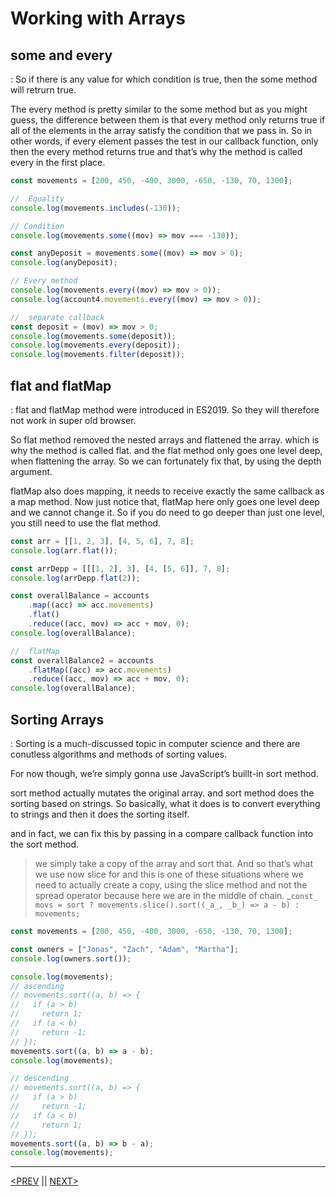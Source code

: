 # Working with Arrays

## some and every

: So if there is any value for which condition is true, then the some method will retrurn true.

The every method is pretty similar to the some method but as you might guess, the difference between them is that every method only returns true if all of the elements in the array satisfy the condition that we pass in. So in other words, if every element passes the test in our callback function, only then the every method returns true and that’s why the method is called every in the first place.

```jsx
const movements = [200, 450, -400, 3000, -650, -130, 70, 1300];

//  Equality
console.log(movements.includes(-130));

// Condition
console.log(movements.some((mov) => mov === -130));

const anyDeposit = movements.some((mov) => mov > 0);
console.log(anyDeposit);

// Every method
console.log(movements.every((mov) => mov > 0));
console.log(account4.movements.every((mov) => mov > 0));

//  separate callback
const deposit = (mov) => mov > 0;
console.log(movements.some(deposit));
console.log(movements.every(deposit));
console.log(movements.filter(deposit));
```

## flat and flatMap

: flat and flatMap method were introduced in ES2019. So they will therefore not work in super old browser.

So flat method removed the nested arrays and flattened the array. which is why the method is called flat. and the flat method only goes one level deep, when flattening the array. So we can fortunately fix that, by using the depth argument.

flatMap also does mapping, it needs to receive exactly the same callback as a map method. Now just notice that, flatMap here only goes one level deep and we cannot change it. So if you do need to go deeper than just one level, you still need to use the flat method.

```jsx
const arr = [[1, 2, 3], [4, 5, 6], 7, 8];
console.log(arr.flat());

const arrDepp = [[[1, 2], 3], [4, [5, 6]], 7, 8];
console.log(arrDepp.flat(2));

const overallBalance = accounts
	.map((acc) => acc.movements)
	.flat()
	.reduce((acc, mov) => acc + mov, 0);
console.log(overallBalance);

//  flatMap
const overallBalance2 = accounts
	.flatMap((acc) => acc.movements)
	.reduce((acc, mov) => acc + mov, 0);
console.log(overallBalance);
```

## Sorting Arrays

: Sorting is a much-discussed topic in computer science and there are conutless algorithms and methods of sorting values.

For now though, we’re simply gonna use JavaScript’s buillt-in sort method.

sort method actually mutates the original array. and sort method does the sorting based on strings. So basically, what it does is to convert everything to strings and then it does the sorting itself.

and in fact, we can fix this by passing in a compare callback function into the sort method.

> we simply take a copy of the array and sort that. And so that’s what we use now slice for and this is one of these situations where we need to actually create a copy, using the slice method and not the spread operator because here we are in the middle of chain.
> _`const_ movs = sort ? movements.slice().sort((_a_, _b_) => a - b) : movements;`

```jsx
const movements = [200, 450, -400, 3000, -650, -130, 70, 1300];

const owners = ["Jonas", "Zach", "Adam", "Martha"];
console.log(owners.sort());

console.log(movements);
// ascending
// movements.sort((a, b) => {
//   if (a > b)
//     return 1;
//   if (a < b)
//     return -1;
// });
movements.sort((a, b) => a - b);
console.log(movements);

// descending
// movements.sort((a, b) => {
//   if (a > b)
//     return -1;
//   if (a < b)
//     return 1;
// });
movements.sort((a, b) => b - a);
console.log(movements);
```

---

[<PREV](./cjs221004.md) || [NEXT>](./cjs221006.md)
